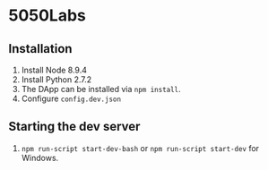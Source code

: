 #  5050Labs

## Installation
1. Install Node 8.9.4
2. Install Python 2.7.2
3. The DApp can be installed via `npm install`.
4. Configure `config.dev.json`


##  Starting the dev server

1.  `npm run-script start-dev-bash` or `npm run-script start-dev` for Windows.
